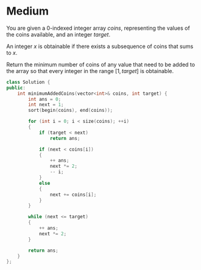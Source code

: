 # Medium

You are given a 0-indexed integer array $coins$, representing the values of the coins available, and an integer $target$.

An integer $x$ is obtainable if there exists a subsequence of coins that sums to $x$.

Return the minimum number of coins of any value that need to be added to the array so that every integer in the range $[1, target]$ is obtainable.

```cpp
class Solution {
public:
    int minimumAddedCoins(vector<int>& coins, int target) {
        int ans = 0;
        int next = 1;
        sort(begin(coins), end(coins));

        for (int i = 0; i < size(coins); ++i)
        {
            if (target < next)
                return ans;

            if (next < coins[i])
            {
                ++ ans;
                next *= 2;
                -- i;
            }
            else
            {
                next += coins[i];
            }
        }

        while (next <= target)
        {
            ++ ans;
            next *= 2;
        }

        return ans;
    }
};
```
